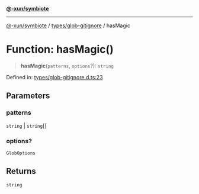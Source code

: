 [**@-xun/symbiote**](../../../README.md)

***

[@-xun/symbiote](../../../README.md) / [types/glob-gitignore](../README.md) / hasMagic

# Function: hasMagic()

> **hasMagic**(`patterns`, `options`?): `string`

Defined in: [types/glob-gitignore.d.ts:23](https://github.com/Xunnamius/symbiote/blob/9f696d86c2382405dbee8c9ec7da955f46194e6a/types/glob-gitignore.d.ts#L23)

## Parameters

### patterns

`string` | `string`[]

### options?

`GlobOptions`

## Returns

`string`
